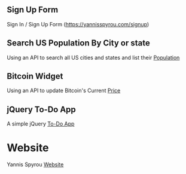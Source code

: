 ## Sign Up Form

Sign In / Sign Up Form (https://yannisspyrou.com/signup)

## Search US Population By City or state

Using an API to search all US cities and states and list their [Population](https://yannisspyrou.com/filter)

## Bitcoin Widget

Using an API to update Bitcoin's Current [Price](https://yannisspyrou.com/bitcoin)

## jQuery To-Do App

A simple jQuery [To-Do App](https://yannisspyrou.com/todos)

# Website
Yannis Spyrou [Website](https://yannisspyrou.com)
